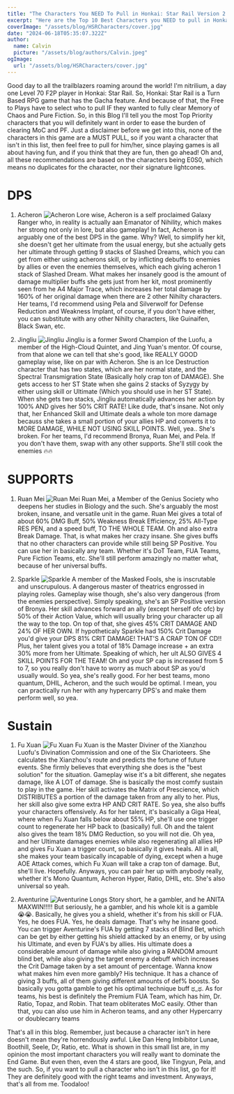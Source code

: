 ```yaml
---
title: "The Characters You NEED To Pull in Honkai: Star Rail Version 2.2"
excerpt: "Here are the Top 10 Best Characters you NEED to pull in Honkai Star rail v2.2"
coverImage: "/assets/blog/HSRCharacters/cover.jpg"
date: "2024-06-18T05:35:07.322Z"
author:
  name: Calvin
  picture: "/assets/blog/authors/Calvin.jpeg"
ogImage:
  url: "/assets/blog/HSRCharacters/cover.jpg"
---
```


Good day to all the trailblazers roaming around the world! I'm nitrilium, a day one Level 70 F2P player in Honkai: Star Rail. So, Honkai: Star Rail is a Turn Based RPG game that has the Gacha feature. And because of that, the Free to Plays have to select who to pull IF they wanted to fully clear Memory of Chaos and Pure Fiction. So, in this Blog I'll tell you the most Top Priority characters that you will definitely want in order to ease the burden of clearing MoC and PF. Just a disclaimer before we get into this, none of the characters in this game are a MUST PULL, so  if you want a character that isn't in this list, then feel free to pull for him/her, since playing games is all about having fun, and if you think that they are fun, then go ahead! Oh and, all these recommendations are based on the characters being E0S0, which means no duplicates for the character, nor their signature lightcones.

# DPS
1. Acheron
   ![Acheron](/assets/blog/HSRCharacters/Acheron.jpg)
   Lore wise, Acheron is a self proclaimed Galaxy Ranger who, in reality is actually aan Emanator of Nihility, which makes her strong not only in lore, but also gameplay! In fact, Acheron is arguably one of the best DPS in the game. Why? Well, to simplify her kit, she doesn't get her ultimate from the usual energy, but she actually gets her ultimate through getting 9 stacks of Slashed Dreams, which you can get from either using acherons skill, or by inflicting debuffs to enemies by allies or even the enemies themselves, which each giving acheron 1 stack of Slashed Dream. What makes her insanely good is the amount of damage multiplier buffs she gets just from her kit, most prominently seen from he A4 Major Trace, which increases her total damage by 160% of her original damage when there are 2 other Nihilty characters. Her teams, I'd recommend using Pela and Silverwolf for Defense Reduction and Weakness Implant, of course, if you don't have either, you can substitute with any other Nihilty characters, like Guinaifen, Black Swan, etc.

2. Jingliu
   ![Jingliu](/assets/blog/HSRCharacters/Jingliu.jpg)
   Jingliu is a former Sword Champion of the Luofu, a member of the High-Cloud Quintet, and Jing Yuan's mentor. Of course, from that alone we can tell that she's good, like REALLY GOOD gameplay wise, like on par with Acheron. She is an Ice Destruction character that has two states, which are her normal state, and the Spectral Transmigration State (Basically holy crap ton of DAMAGE). She gets access to her ST State when she gains 2 stacks of Syzygy by either using skill or Ultimate (Which you should use in her ST State). When she gets two stacks, Jingliu automatically advances her action by 100% AND gives her 50% CRIT RATE! Like dude, that's insane. Not only that, her Enhanced Skill and Ultimate deals a whole ton more damage becauss she takes a small portion of your allies HP and converts it to MORE DAMAGE, WHILE NOT USING SKILL POINTS. Well, yea.. She's broken. For her teams, I'd recommend Bronya, Ruan Mei, and Pela. If you don't have them, swap with any other supports. She'll still cook the enemies 🔥🔥

# SUPPORTS
1. Ruan Mei
   ![Ruan Mei](/assets/blog/HSRCharacters/Ruan_Mei.jpg)
   Ruan Mei, a Member of the Genius Society who deepens her studies in Biology and the such. She's arguably the most broken, insane, and versatile unit in the game. Ruan Mei gives a total of about 60% DMG Buff, 50% Weakness Break Efficiency, 25% All-Type RES PEN, and a speed buff, TO THE WHOLE TEAM. Oh and also extra Break Damage. That, is what makes her crazy insane. She gives buffs that no other characters can provide while still being SP Positive. You can use her in basically any team. Whether it's DoT Team, FUA Teams, Pure Fiction Teams, etc. She'll still perform amazingly no matter what, because of her universal buffs.

2. Sparkle
   ![Sparkle](/assets/blog/HSRCharacters/Sparkle.jpg)
   A member of the Masked Fools, she is inscrutable and unscrupulous. A dangerous master of theatrics engrossed in playing roles. Gameplay wise though, she's also very dangerous (from the enemies perspective). Simply speaking, she's an SP Positive version of Bronya. Her skill advances forward an ally (except herself ofc ofc) by 50% of their Action Value, which will usually bring your character up all the way to the top. On top of that, she gives 45% CRIT DAMAGE AND 24% OF HER OWN. If hypotheticaly Sparkle had 150% Crit Damage you'd give your DPS 81% CRIT DAMAGE! THAT'S A CRAP TON OF CD!! Plus, her talent gives you a total of 18% Damage increase + an extra 30% more from her Ultimate. Speaking of which, her ult ALSO GIVES 4 SKILL POINTS FOR THE TEAM! Oh and your SP cap is increased from 5 to 7, so you really don't have to worry as much about SP as you'd usually would. So yea, she's really good. For her best teams, mono quantum, DHIL, Acheron, and the such would be optimal. I mean, you can practically run her with any hypercarry DPS's and make them perform well, so yea.

# Sustain
1. Fu Xuan
   ![Fu Xuan](/assets/blog/HSRCharacters/Fu_Xuan.jpg)
   Fu Xuan is the Master Diviner of the Xianzhou Luofu's Divination Commission and one of the Six Charioteers. She calculates the Xianzhou's route and predicts the fortune of future events. She firmly believes that everything she does is the "best solution" for the situation. Gameplay wise it's a bit different, she negates damage, like A LOT of damage. She is basically the most comfy sustain to play in the game. Her skill activates the Matrix of Prescience, which DISTRIBUTES a portion of the damage taken from any ally to her. Plus, her skill also give some extra HP AND CRIT RATE. So yea, she also buffs your characters offensively. As for her talent, it's basically a Giga Heal, where when Fu Xuan falls below about 55% HP, she'll use one trigger count to regenerate her HP back to (basically) full. Oh and the talent also gives the team 18% DMG Reduction, so you will not die. Oh yea, and her Ultimate damages enemies while also regenerating all allies HP and gives Fu Xuan a trigger count, so basically it gives heals. All in all, she makes your team basically incapable of dying, except when a huge AOE Attack comes, which Fu Xuan will take a crap ton of damage. But, she'll live. Hopefully. Anyways, you can pair her up with anybody really, whether it's Mono Quantum, Acheron Hyper, Ratio, DHIL, etc. She's also universal so yeah.

2. Aventurine
   ![Aventurine](/assets/blog/HSRCharacters/Aventurine.jpg)
   Longs Story short, he a gambler, and he ANITA MAXWIN!!!!! But seriously, he a gambler, and his whole kit is a gamble 😭😭. Basically, he gives you a shield, whether it's from his skill or FUA. Yes, he does FUA. Yes, he deals damage. That's why he insane good. You can trigger Aventurine's FUA by getting 7 stacks of Blind Bet, which can be get by either getting his shield attacked by an enemy, or by using his Ultimate, and even by FUA's by allies. His ultimate does a considerable amount of damage while also giving a RANDOM amount blind bet, while also giving the target enemy a debuff which increases the Crit Damage taken by a set amount of percentage. Wanna know what makes him even more gambly? His technique. It has a chance of giving 3 buffs, all of them giving different amounts of def% boosts. So basically you gotta gamble to get his optimal technique buff ಥ_ಥ. As for teams, his best is definitely the Premium FUA Team, which has him, Dr. Ratio, Topaz, and Robin. That team obliterates MoC easily. Other than that, you can also use him in Acheron teams, and any other Hypercarry or doublecarry teams

That's all in this blog. Remember, just because a character isn't in here doesn't mean they're horrendously awful. Like Dan Heng Imbibitor Lunae, Boothill, Seele, Dr, Ratio, etc. What is shown in this small list are, in my opinion the most important characters you will really want to dominate the End Game. But even then, even the 4 stars are good, like Tingyun, Pela, and the such. So, if you want to pull a character who isn't in this list, go for it! They are definitely good with the right teams and investment. Anyways, that's all from me. Toodaloo!
